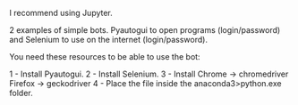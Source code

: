 I recommend using Jupyter.

2 examples of simple bots.
Pyautogui to open programs (login/password) and Selenium to use on the internet (login/password).

You need these resources to be able to use the bot:

1 - Install Pyautogui.
2 - Install Selenium.
3 - Install Chrome -> chromedriver
            Firefox -> geckodriver 
4 - Place the file inside the anaconda3>python.exe folder.
